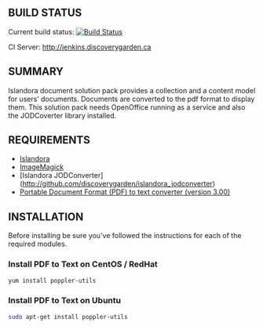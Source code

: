 BUILD STATUS
------------
Current build status:
[![Build Status](https://travis-ci.org/discoverygarden/islandora_solution_pack_document.png?branch=7.x)](https://travis-ci.org/discoverygarden/islandora_solution_pack_document)

CI Server:
http://jenkins.discoverygarden.ca

SUMMARY
-------
Islandora document solution pack provides a collection and a content model for users’ documents.
Documents are converted to the pdf format to display them. This solution pack needs OpenOffice running as a service and
also the JODCoverter library installed.

REQUIREMENTS
------------
* [Islandora](http://github.com/islandora/islandora)
* [ImageMagick](http://drupal.org/project/imagemagick)
* [Islandora JODConverter] (http://github.com/discoverygarden/islandora_jodconverter)
* [Portable Document Format (PDF) to text converter (version 3.00)](http://poppler.freedesktop.org/)


INSTALLATION
------------
Before installing be sure you've followed the instructions for each of the required modules.

### Install PDF to Text on CentOS / RedHat
```sh
yum install poppler-utils
```

### Install PDF to Text on Ubuntu
```sh
sudo apt-get install poppler-utils
```
